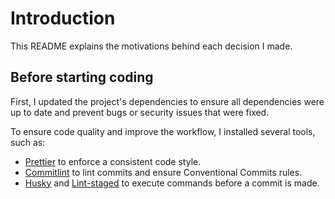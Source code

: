 # Introduction

This README explains the motivations behind each decision I made.

## Before starting coding

First, I updated the project's dependencies to ensure all dependencies were up to date and prevent bugs or security issues that were fixed.

To ensure code quality and improve the workflow, I installed several tools, such as:

- [Prettier](https://github.com/prettier/prettier) to enforce a consistent code style.
- [Commitlint](https://github.com/conventional-changelog/commitlint) to lint commits and ensure Conventional Commits rules.
- [Husky](https://github.com/typicode/husky) and [Lint-staged](https://github.com/okonet/lint-staged) to execute commands before a commit is made.
